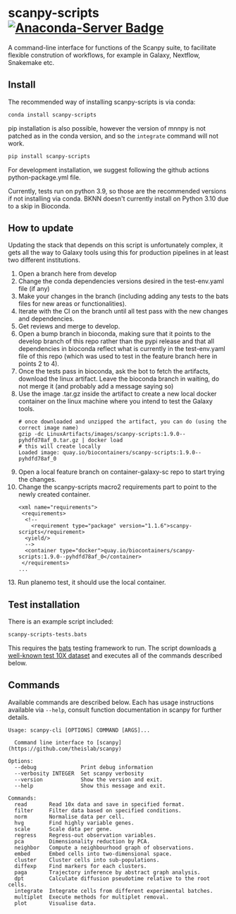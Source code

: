 # scanpy-scripts [![Anaconda-Server Badge](https://anaconda.org/bioconda/scanpy-scripts/badges/installer/conda.svg)](https://anaconda.org/bioconda/scanpy-scripts) 

A command-line interface for functions of the Scanpy suite, to facilitate flexible constrution of workflows, for example in Galaxy, Nextflow, Snakemake etc.

## Install

The recommended way of installing scanpy-scripts is via conda:

```bash
conda install scanpy-scripts
```

pip installation is also possible, however the version of mnnpy is not patched as in the conda version, and so the `integrate` command will not work.

```bash
pip install scanpy-scripts
```

For development installation, we suggest following the github actions python-package.yml file.

Currently, tests run on python 3.9, so those are the recommended versions if not installing via conda. BKNN doesn't currently install on Python 3.10 due to a skip in Bioconda.

## How to update

Updating the stack that depends on this script is unfortunately complex, it gets all the way to Galaxy tools using this for production pipelines in at least two different institutions.

1. Open a branch here from develop
2. Change the conda dependencies versions desired in the test-env.yaml file (if any)
3. Make your changes in the branch (including adding any tests to the bats files for new areas or functionalities).
4. Iterate with the CI on the branch until all test pass with the new changes and dependencies.
5. Get reviews and merge to develop.
6. Open a bump branch in bioconda, making sure that it points to the develop branch of this repo rather than the pypi release and that all dependencies in bioconda reflect what is currently in the test-env.yaml file of this repo (which was used to test in the feature branch here in points 2 to 4).
7. Once the tests pass in bioconda, ask the bot to fetch the artifacts, download the linux artifact. Leave the bioconda branch in waiting, do not merge it (and probably add a message saying so)
8. Use the image .tar.gz inside the artifact to create a new local docker container on the linux machine where you intend to test the Galaxy tools.
   ```
   # once downloaded and unzipped the artifact, you can do (using the correct image name)
   gzip -dc LinuxArtifacts/images/scanpy-scripts:1.9.0--pyhdfd78af_0.tar.gz | docker load
   # this will create locally
   Loaded image: quay.io/biocontainers/scanpy-scripts:1.9.0--pyhdfd78af_0
   ```
10. Open a local feature branch on container-galaxy-sc repo to start trying the changes.
11. Change the scanpy-scripts macro2 requirements part to point to the newly created container.
    ```
    <xml name="requirements">
     <requirements>
      <!--
        <requirement type="package" version="1.1.6">scanpy-scripts</requirement>
      <yield/>
      -->
      <container type="docker">quay.io/biocontainers/scanpy-scripts:1.9.0--pyhdfd78af_0</container>
     </requirements>
    ...
    ```
  </xml>
13. Run planemo test, it should use the local container.

## Test installation

There is an example script included:

```bash
scanpy-scripts-tests.bats
```

This requires the [bats](https://github.com/sstephenson/bats) testing framework to run. The script downloads [a well-known test 10X dataset]('https://s3-us-west-2.amazonaws.com/10x.files/samples/cell/pbmc3k/pbmc3k_filtered_gene_bc_matrices.tar.gz) and executes all of the commands described below.

## Commands

Available commands are described below. Each has usage instructions available via `--help`, consult function documentation in scanpy for further details.

```
Usage: scanpy-cli [OPTIONS] COMMAND [ARGS]...

  Command line interface to [scanpy](https://github.com/theislab/scanpy)

Options:
  --debug              Print debug information
  --verbosity INTEGER  Set scanpy verbosity
  --version            Show the version and exit.
  --help               Show this message and exit.

Commands:
  read       Read 10x data and save in specified format.
  filter     Filter data based on specified conditions.
  norm       Normalise data per cell.
  hvg        Find highly variable genes.
  scale      Scale data per gene.
  regress    Regress-out observation variables.
  pca        Dimensionality reduction by PCA.
  neighbor   Compute a neighbourhood graph of observations.
  embed      Embed cells into two-dimensional space.
  cluster    Cluster cells into sub-populations.
  diffexp    Find markers for each clusters.
  paga       Trajectory inference by abstract graph analysis.
  dpt        Calculate diffusion pseudotime relative to the root cells.
  integrate  Integrate cells from different experimental batches.
  multiplet  Execute methods for multiplet removal.
  plot       Visualise data.
  ```
